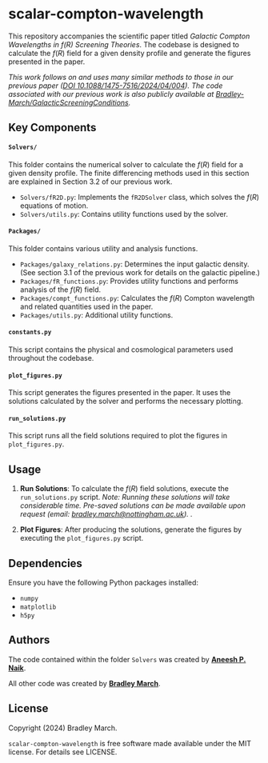 # scalar-compton-wavelength

This repository accompanies the scientific paper titled _Galactic Compton Wavelengths in $f(R)$ Screening Theories_. The codebase is designed to calculate the $f(R)$ field for a given density profile and generate the figures presented in the paper.

_This work follows on and uses many similar methods to those in our previous paper ([DOI 10.1088/1475-7516/2024/04/004](https://iopscience.iop.org/article/10.1088/1475-7516/2024/04/004)). The code associated with our previous work is also publicly available at [Bradley-March/GalacticScreeningConditions](https://github.com/Bradley-March/GalacticScreeningConditions)._


## Key Components

#### `Solvers/`

This folder contains the numerical solver to calculate the $f(R)$ field for a given density profile. The finite differencing methods used in this section are explained in Section 3.2 of our previous work.

- `Solvers/fR2D.py`: Implements the `fR2DSolver` class, which solves the $f(R)$ equations of motion.
- `Solvers/utils.py`: Contains utility functions used by the solver.

#### `Packages/`

This folder contains various utility and analysis functions. 

- `Packages/galaxy_relations.py`: Determines the input galactic density. (See section 3.1 of the previous work for details on the galactic pipeline.)
- `Packages/fR_functions.py`: Provides utility functions and performs analysis of the $f(R)$ field.
- `Packages/compt_functions.py`: Calculates the $f(R)$ Compton wavelength and related quantities used in the paper.
- `Packages/utils.py`: Additional utility functions.

#### `constants.py`

This script contains the physical and cosmological parameters used throughout the codebase.

#### `plot_figures.py`

This script generates the figures presented in the paper. It uses the solutions calculated by the solver and performs the necessary plotting.

#### `run_solutions.py`

This script runs all the field solutions required to plot the figures in `plot_figures.py`.

## Usage

1. **Run Solutions**: To calculate the $f(R)$ field solutions, execute the `run_solutions.py` script. _Note: Running these solutions will take considerable time. Pre-saved solutions can be made available upon request (email: [bradley.march@nottingham.ac.uk](mailto:bradley.march@nottingham.ac.uk)).
._
    
2. **Plot Figures**: After producing the solutions, generate the figures by executing the `plot_figures.py` script.

## Dependencies

Ensure you have the following Python packages installed:
- `numpy`
- `matplotlib`
- `h5py`

## Authors

The code contained within the folder ```Solvers``` was created by [**Aneesh P. Naik**](https://github.com/aneeshnaik).

All other code was created by [**Bradley March**](https://github.com/Bradley-March).

## License

Copyright (2024) Bradley March.

`scalar-compton-wavelength` is free software made available under the MIT license. For details see LICENSE.


